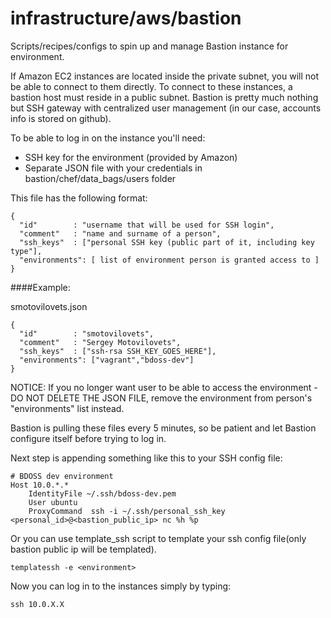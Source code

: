 infrastructure/aws/bastion
==================

Scripts/recipes/configs to spin up and manage Bastion instance for environment.

If Amazon EC2 instances are located inside the private subnet, you will not be able to connect to them directly. To connect to these instances, a bastion host must reside in a public subnet. Bastion is pretty much nothing but SSH gateway with centralized user management (in our case, accounts info is stored on github).

To be able to log in on the instance you'll need:

- SSH key for the environment (provided by Amazon)
- Separate JSON file with your credentials in bastion/chef/data_bags/users folder

This file has the following format:
```
{
  "id"        : "username that will be used for SSH login",
  "comment"   : "name and surname of a person",
  "ssh_keys"  : ["personal SSH key (public part of it, including key type"],
  "environments": [ list of environment person is granted access to ]
}
```

####Example:

smotovilovets.json
```
{
  "id"        : "smotovilovets",
  "comment"   : "Sergey Motovilovets",
  "ssh_keys"  : ["ssh-rsa SSH_KEY_GOES_HERE"],
  "environments": ["vagrant","bdoss-dev"]
}
```

NOTICE: If you no longer want user to be able to access the environment - DO NOT DELETE THE JSON FILE, remove the environment from person's "environments" list instead.

Bastion is pulling these files every 5 minutes, so be patient and let Bastion configure itself before trying to log in.

Next step is appending something like this to your SSH config file:

```
# BDOSS dev environment
Host 10.0.*.*
    IdentityFile ~/.ssh/bdoss-dev.pem 
    User ubuntu
    ProxyCommand  ssh -i ~/.ssh/personal_ssh_key <personal_id>@<bastion_public_ip> nc %h %p
```

Or you can use template_ssh script to template your ssh config file(only bastion public ip will be templated).

```
templatessh -e <environment>
```

Now you can log in to the instances simply by typing:
```
ssh 10.0.X.X
```